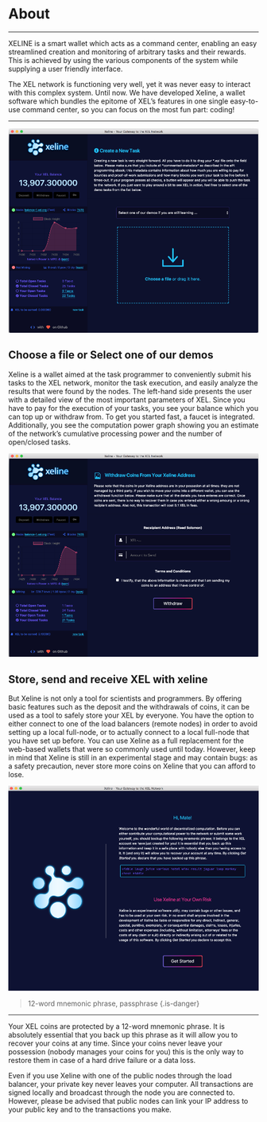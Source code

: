 <!-- TITLE: About Exline -->
<!-- SUBTITLE: A quick summary of About Exline -->

# About
-----

XELINE is a smart wallet which acts as a command center, enabling an easy streamlined creation and monitoring of arbitrary tasks and their rewards. This is achieved by using the various components of the system while supplying a user friendly interface.  

The XEL network is functioning very well, yet it was never easy to interact with this complex system. Until now. We have developed Xeline, a wallet software which bundles the epitome of XEL’s features in one single easy-to-use command center, so you can focus on the most fun part: coding!

-----
![Xeline 1](/uploads/xeline/xeline-1.png "Xeline 1")

Choose a file or Select one of our demos
-----
Xeline is a wallet aimed at the task programmer to conveniently submit his tasks to the XEL network, monitor the task execution, and easily analyze the results that were found by the nodes. The left-hand side presents the user with a detailed view of the most important parameters of XEL. Since you have to pay for the execution of your tasks, you see your balance which you can top up or withdraw from. To get you started fast, a faucet is integrated. Additionally, you see the computation power graph showing you an estimate of the network’s cumulative processing power and the number of open/closed tasks.

![Xeline 2](/uploads/xeline/xeline-2.png "Xeline 2")

Store, send and receive XEL with xeline
-----
But Xeline is not only a tool for scientists and programmers. By offering basic features such as the deposit and the withdrawals of coins, it can be used as a tool to safely store your XEL by everyone. You have the option to either connect to one of the load balancers (remote nodes) in order to avoid setting up a local full-node, or to actually connect to a local full-node that you have set up before. You can use Xeline as a full replacement for the web-based wallets that were so commonly used until today. However, keep in mind that Xeline is still in an experimental stage and may contain bugs: as a safety precaution, never store more coins on Xeline that you can afford to lose.

![Xeline 3](/uploads/xeline/xeline-3.png "Xeline 3")

>12-word mnemonic phrase, passphrase
>{.is-danger}
-----
Your XEL coins are protected by a 12-word mnemonic phrase. It is absolutely essential that you back up this phrase as it will allow you to recover your coins at any time. Since your coins never leave your possession (nobody manages your coins for you) this is the only way to restore them in case of a hard drive failure or a data loss.

Even if you use Xeline with one of the public nodes through the load balancer, your private key never leaves your computer. All transactions are signed locally and broadcast through the node you are connected to. However, please be advised that public nodes can link your IP address to your public key and to the transactions you make.
